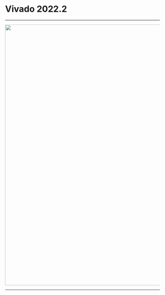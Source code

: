 # Vivado 2022.2



---
<img src="https://github.com/user-attachments/assets/3c32b41d-22e4-4ce0-a0fd-35052b9a8bb7" width=850>


---
